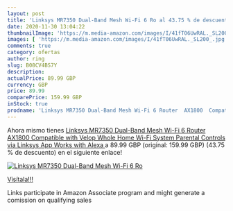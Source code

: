 ```yaml
---
layout: post
title: 'Linksys MR7350 Dual-Band Mesh Wi-Fi 6 Ro al 43.75 % de descuento'
date: 2020-11-30 13:04:22
thumbnailImage: 'https://m.media-amazon.com/images/I/41fT06UwRAL._SL200_.jpg'
images: [ 'https://m.media-amazon.com/images/I/41fT06UwRAL._SL200_.jpg' ]
comments: true
category: ofertas
author: ring
slug: B08CV4BS7Y
description:
actualPrice: 89.99 GBP
currency: GBP
price: 89.99
comparePrice: 159.99 GBP
inStock: true
prodname: 'Linksys MR7350 Dual-Band Mesh Wi-Fi 6 Router  AX1800  Compatible with Velop Whole Home Wi-Fi System  Parental Controls via Linksys App  Works with Alexa '
---
```


Ahora mismo tienes [Linksys MR7350 Dual-Band Mesh Wi-Fi 6 Router  AX1800  Compatible with Velop Whole Home Wi-Fi System  Parental Controls via Linksys App  Works with Alexa ](https://www.amazon.co.uk/dp/B08CV4BS7Y/?tag=tolees0a-21) a 89.99 GBP (original: 159.99 GBP) (43.75 %  de descuento) en el siguiente enlace!

[![Linksys MR7350 Dual-Band Mesh Wi-Fi 6 Ro](https://m.media-amazon.com/images/I/41fT06UwRAL._SL200_.jpg)](https://www.amazon.co.uk/dp/B08CV4BS7Y/?tag=tolees0a-21)

[Visítala!!!](https://www.amazon.co.uk/dp/B08CV4BS7Y/?tag=tolees0a-21)

Links participate in Amazon Associate program and might generate a comission on qualifying sales
